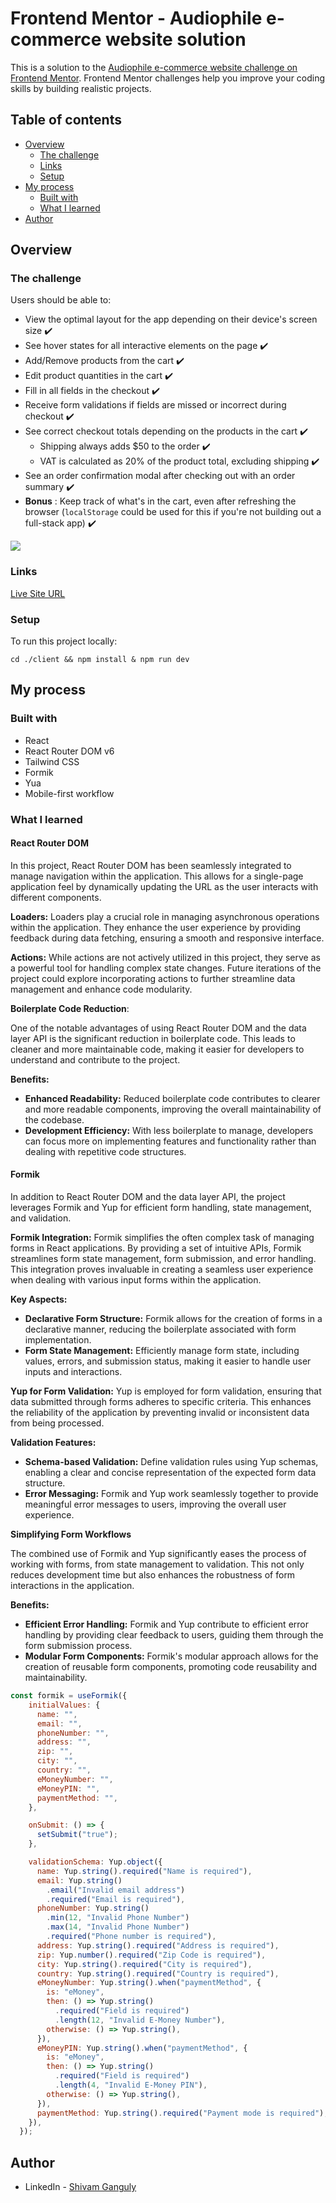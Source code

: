 # Frontend Mentor - Audiophile e-commerce website solution

This is a solution to the [Audiophile e-commerce website challenge on Frontend Mentor](https://www.frontendmentor.io/challenges/audiophile-ecommerce-website-C8cuSd_wx). Frontend Mentor challenges help you improve your coding skills by building realistic projects.

## Table of contents

* [Overview](https://github.com/mbart13/audiophile-ecommerce-website#overview)
  * [The challenge](https://github.com/mbart13/audiophile-ecommerce-website#the-challenge)
  * [Links](https://github.com/mbart13/audiophile-ecommerce-website#links)
  * [Setup](https://github.com/mbart13/audiophile-ecommerce-website#setup)
* [My process](https://github.com/mbart13/audiophile-ecommerce-website#my-process)
  * [Built with](https://github.com/mbart13/audiophile-ecommerce-website#built-with)
  * [What I learned](https://github.com/mbart13/audiophile-ecommerce-website#what-i-learned)
* [Author](https://github.com/mbart13/audiophile-ecommerce-website#author)

## Overview

### The challenge

Users should be able to:

* View the optimal layout for the app depending on their device's screen size ✔️
* See hover states for all interactive elements on the page ✔️
* Add/Remove products from the cart ✔️
* Edit product quantities in the cart ✔️
* Fill in all fields in the checkout ✔️
* Receive form validations if fields are missed or incorrect during checkout ✔️
* See correct checkout totals depending on the products in the cart ✔️
  * Shipping always adds $50 to the order ✔️
  * VAT is calculated as 20% of the product total, excluding shipping ✔️
* See an order confirmation modal after checking out with an order summary ✔️
* **Bonus** : Keep track of what's in the cart, even after refreshing the browser (`localStorage` could be used for this if you're not building out a full-stack app) ✔️

[![](https://github.com/mbart13/audiophile-ecommerce-website/raw/main/screenshot.png)](https://github.com/mbart13/audiophile-ecommerce-website/blob/main/screenshot.png)

### Links

[Live Site URL](https://audiophile-nu-murex.vercel.app/)

### Setup

To run this project locally:

```
cd ./client && npm install & npm run dev
```

## My process

### Built with

* React
* React Router DOM v6
* Tailwind CSS
* Formik
* Yua
* Mobile-first workflow

### What I learned

#### React Router DOM

In this project, React Router DOM has been seamlessly integrated to manage navigation within the application. This allows for a single-page application feel by dynamically updating the URL as the user interacts with different components.

**Loaders:**
Loaders play a crucial role in managing asynchronous operations within the application. They enhance the user experience by providing feedback during data fetching, ensuring a smooth and responsive interface.

**Actions:**
While actions are not actively utilized in this project, they serve as a powerful tool for handling complex state changes. Future iterations of the project could explore incorporating actions to further streamline data management and enhance code modularity.

**Boilerplate Code Reduction**:

One of the notable advantages of using React Router DOM and the data layer API is the significant reduction in boilerplate code. This leads to cleaner and more maintainable code, making it easier for developers to understand and contribute to the project.

**Benefits:**

* **Enhanced Readability:** Reduced boilerplate code contributes to clearer and more readable components, improving the overall maintainability of the codebase.
* **Development Efficiency:** With less boilerplate to manage, developers can focus more on implementing features and functionality rather than dealing with repetitive code structures.

#### Formik

In addition to React Router DOM and the data layer API, the project leverages Formik and Yup for efficient form handling, state management, and validation.

**Formik Integration:**
Formik simplifies the often complex task of managing forms in React applications. By providing a set of intuitive APIs, Formik streamlines form state management, form submission, and error handling. This integration proves invaluable in creating a seamless user experience when dealing with various input forms within the application.

**Key Aspects:**

* **Declarative Form Structure:** Formik allows for the creation of forms in a declarative manner, reducing the boilerplate associated with form implementation.
* **Form State Management:** Efficiently manage form state, including values, errors, and submission status, making it easier to handle user inputs and interactions.

**Yup for Form Validation:**
Yup is employed for form validation, ensuring that data submitted through forms adheres to specific criteria. This enhances the reliability of the application by preventing invalid or inconsistent data from being processed.

**Validation Features:**

* **Schema-based Validation:** Define validation rules using Yup schemas, enabling a clear and concise representation of the expected form data structure.
* **Error Messaging:** Formik and Yup work seamlessly together to provide meaningful error messages to users, improving the overall user experience.

**Simplifying Form Workflows**

The combined use of Formik and Yup significantly eases the process of working with forms, from state management to validation. This not only reduces development time but also enhances the robustness of form interactions in the application.

**Benefits:**

* **Efficient Error Handling:** Formik and Yup contribute to efficient error handling by providing clear feedback to users, guiding them through the form submission process.
* **Modular Form Components:** Formik's modular approach allows for the creation of reusable form components, promoting code reusability and maintainability.

```javascript
const formik = useFormik({
    initialValues: {
      name: "",
      email: "",
      phoneNumber: "",
      address: "",
      zip: "",
      city: "",
      country: "",
      eMoneyNumber: "",
      eMoneyPIN: "",
      paymentMethod: "",
    },

    onSubmit: () => {
      setSubmit("true");
    },

    validationSchema: Yup.object({
      name: Yup.string().required("Name is required"),
      email: Yup.string()
        .email("Invalid email address")
        .required("Email is required"),
      phoneNumber: Yup.string()
        .min(12, "Invalid Phone Number")
        .max(14, "Invalid Phone Number")
        .required("Phone number is required"),
      address: Yup.string().required("Address is required"),
      zip: Yup.number().required("Zip Code is required"),
      city: Yup.string().required("City is required"),
      country: Yup.string().required("Country is required"),
      eMoneyNumber: Yup.string().when("paymentMethod", {
        is: "eMoney",
        then: () => Yup.string()
          .required("Field is required")
          .length(12, "Invalid E-Money Number"),
        otherwise: () => Yup.string(),
      }),
      eMoneyPIN: Yup.string().when("paymentMethod", {
        is: "eMoney",
        then: () => Yup.string()
          .required("Field is required")
          .length(4, "Invalid E-Money PIN"),
        otherwise: () => Yup.string(),
      }),
      paymentMethod: Yup.string().required("Payment mode is required"),
    }),
  });
```

## Author

* LinkedIn - [Shivam Ganguly](https://www.linkedin.com/in/shivam-ganguly-357b90255/)
